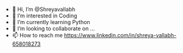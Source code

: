 - 👋 Hi, I’m @Shreyavallabh
- 👀 I’m interested in Coding 
- 🌱 I’m currently learning Python 
- 💞️ I’m looking to collaborate on ...
- 📫 How to reach me https://www.linkedin.com/in/shreya-vallabh-658018273

<!---
Shreyavallabh/Shreyavallabh is a ✨ special ✨ repository because its `README.md` (this file) appears on your GitHub profile.
You can click the Preview link to take a look at your changes.
--->
